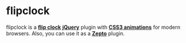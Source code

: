 flipclock
=========

flipclock is a [**flip clock**][1] [**jQuery**][2] plugin with [**CSS3 animations**][3] for modern browsers.
Also, you can use it as a [**Zepto**][4] plugin.


[1]: http://en.wikipedia.org/wiki/Flip_clock
[2]: http://jquery.com/
[3]: http://www.w3schools.com/css3/css3_animations.asp
[4]: http://zeptojs.com/